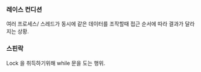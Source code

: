 ### 레이스 컨디션

여러 프로세스/ 스레드가 동시에 같은 데이터를 조작할때 접근 순서에 따라 결과가 달라지는 상황.

### 스핀락 

Lock 을 취득하기위해 while 문을 도는 행위.

